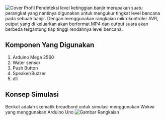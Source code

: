 ![Cover Profil](https://github.com/reikiridvan/Alat-Pendeteksi-Level-Ketinggian-Banjir/assets/168399517/7314b0c9-acdc-4127-8244-603f4213e1e1)
Pendeteksi level ketinggian banjir merupakan suatu perangkat yang nantinya digunakan untuk mengukur tingkat level bencana pada sebuah banjir. Dengan menggunakan rangkaian mikrokontroler AVR, output yang di keluarkan akan berformat MP4 dan output suara akan berbeda tergantung tiap tinggi rendahnya level bencana.

## Komponen Yang Digunakan
1. Arduino Mega 2560
2. Water sensor
3. Push Button
4. Speaker/Buzzer
5. dll


## Konsep Simulasi
Berikut adalah skematik breadbord untuk simulasi menggunakan Wokwi yang menggunakan Arduino Uno
![Gambar Rangkaian](https://github.com/reikiridvan/Alat-Pendeteksi-Level-Ketinggian-Banjir/assets/168399517/c6941daa-0f47-4ab3-b8f0-63d7dc820f36)

